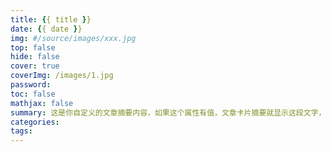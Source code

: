 ```yaml
---
title: {{ title }}
date: {{ date }}
img: #/source/images/xxx.jpg
top: false
hide: false
cover: true
coverImg: /images/1.jpg
password: 
toc: false
mathjax: false
summary: 这是你自定义的文章摘要内容，如果这个属性有值，文章卡片摘要就显示这段文字，否则程序会自动截取文章的部分内容作为摘要
categories: 
tags:
---
```

